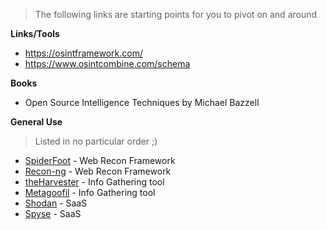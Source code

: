 
> The following links are starting points for you to pivot on and around

**Links/Tools**

- https://osintframework.com/
- https://www.osintcombine.com/schema

**Books**
- Open Source Intelligence Techniques by Michael Bazzell

**General Use**
> Listed in no particular order ;)

- [SpiderFoot](https://www.spiderfoot.net) - Web Recon Framework
- [Recon-ng](https://tools.kali.org/information-gathering/recon-ng) - Web Recon Framework
- [theHarvester](https://tools.kali.org/information-gathering/theharvester) - Info Gathering tool
- [Metagoofil](https://tools.kali.org/information-gathering/metagoofil) - Info Gathering tool
- [Shodan](https://www.shodan.io/explore) - SaaS
- [Spyse](https://spyse.com) - SaaS
